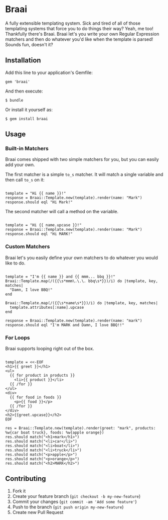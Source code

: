 # Braai

A fully extensible templating system. Sick and tired of all of those templating systems that force you to do things their way? Yeah, me too! Thankfully there's Braai. 
Braai let's you write your own Regular Expression matchers and then do whatever you'd like when the template is parsed! Sounds fun, doesn't it?

## Installation

Add this line to your application's Gemfile:

    gem 'braai'

And then execute:

    $ bundle

Or install it yourself as:

    $ gem install braai

## Usage

### Built-in Matchers

Braai comes shipped with two simple matchers for you, but you can easily add your own.

The first matcher is a simple <code>to_s</code> matcher. It will match a single variable and then call <code>to_s</code> on it:

<pre><code>
template = "Hi {{ name }}!"
response = Braai::Template.new(template).render(name: "Mark")
response.should eql "Hi Mark!"
</code></pre>

The second matcher will call a method on the variable.

<pre><code>
template = "Hi {{ name.upcase }}!"
response = Braai::Template.new(template).render(name: "Mark")
response.should eql "Hi MARK!"
</code></pre>

### Custom Matchers

Braai let's you easily define your own matchers to do whatever you would like to do.

<pre><code>
template = "I'm {{ name }} and {{ mmm... bbq }}!"
Braai::Template.map(/({{\s*mmm\.\.\. bbq\s*}})/i) do |template, key, matches|
  "Damn, I love BBQ!"
end

Braai::Template.map(/({{\s*name\s*}})/i) do |template, key, matches|
  template.attributes[:name].upcase
end

response = Braai::Template.new(template).render(name: "mark")
response.should eql "I'm MARK and Damn, I love BBQ!!"
</code></pre>

### For Loops

Braai supports looping right out of the box.

<pre><code>
template = &lt;&lt;-EOF
&lt;h1>{{ greet }}&lt;/h1>
&lt;ul>
  {{ for product in products }}
    &lt;li>{{ product }}&lt;/li>
  {{ /for }}
&lt;/ul>
&lt;div>
  {{ for food in foods }}
    &lt;p>{{ food }}&lt;/p>
  {{ /for }}
&lt;/div>
&lt;h2>{{greet.upcase}}&lt;/h2>
EOF

res = Braai::Template.new(template).render(greet: "mark", products: %w{car boat truck}, foods: %w{apple orange})
res.should match("&lt;h1>mark&lt;/h1>")
res.should match("&lt;li>car&lt;/li>")
res.should match("&lt;li>boat&lt;/li>")
res.should match("&lt;li>truck&lt;/li>")
res.should match("&lt;p>apple&lt;/p>")
res.should match("&lt;p>orange&lt;/p>")
res.should match("&lt;h2>MARK&lt;/h2>")
</code></pre>

## Contributing

1. Fork it
2. Create your feature branch (`git checkout -b my-new-feature`)
3. Commit your changes (`git commit -am 'Add some feature'`)
4. Push to the branch (`git push origin my-new-feature`)
5. Create new Pull Request
